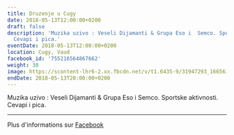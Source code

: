 ```yaml
---
title: Druzenje u Cugy
date: 2018-05-13T12:00:00+0200
draft: false
description: 'Muzika uzivo : Veseli Dijamanti & Grupa Eso i  Semco. Sportske aktivnosti.
  Cevapi i pica.'
eventDate: 2018-05-13T12:00:00+0200
location: Cugy, Vaud
facebook_id: '755216564867662'
weight: 30
image: https://scontent-lhr6-2.xx.fbcdn.net/v/t1.6435-9/31947293_1665614486867697_1159691004425535488_n.jpg?_nc_cat=104&ccb=1-7&_nc_sid=9e60e4&_nc_ohc=Nu8RZlc4We8Q7kNvwFviL5B&_nc_oc=AdlN9lXbx6yPSSNptg4V4RHpcwpDYjSKxDNknh3saDDoT-cNGIwz0aWK9owL6qrTbjU&_nc_zt=23&_nc_ht=scontent-lhr6-2.xx&edm=ABTKTjYEAAAA&_nc_gid=3M-15HbDVKkxV8h-fZcNpw&oh=00_AfIFdX2sK5XNcgLLvT979Gp15jn2HKVvMOI1gT9kjf9RCw&oe=684E02DA
endDate: 2018-05-13T20:00:00+0200
---
```


Muzika uzivo : Veseli Dijamanti & Grupa Eso i  Semco. Sportske aktivnosti. Cevapi i pica.

---

Plus d'informations sur [Facebook](https://facebook.com/events/755216564867662)